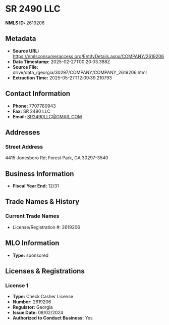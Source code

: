 # SR 2490 LLC

**NMLS ID:** 2619206

## Metadata
- **Source URL:** https://nmlsconsumeraccess.org/EntityDetails.aspx/COMPANY/2619206
- **Data Timestamp:** 2025-02-27T00:20:03.388Z
- **Source File:** drive/data_/georgia/30297/COMPANY/COMPANY_2619206.html
- **Extraction Time:** 2025-05-27T12:09:39.210793

## Contact Information
- **Phone:** 7707780943
- **Fax:** SR 2490 LLC
- **Email:** SR2490LLC@GMAIL.COM

## Addresses
### Street Address
4415 Jonesboro Rd; Forest Park, GA 30297-3540

## Business Information
- **Fiscal Year End:** 12/31

## Trade Names & History
### Current Trade Names
- License/Registration #: 2619206

## MLO Information
- **Type:** sponsored

## Licenses & Registrations

### License 1
- **Type:** Check Casher License
- **Number:** 2619206
- **Regulator:** Georgia
- **Issue Date:** 08/02/2024
- **Authorized to Conduct Business:** Yes
